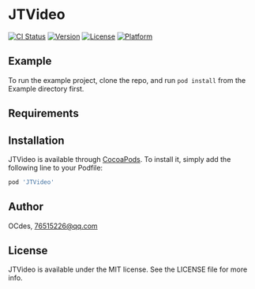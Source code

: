 # JTVideo

[![CI Status](https://img.shields.io/travis/OCdes/JTVideo.svg?style=flat)](https://travis-ci.org/OCdes/JTVideo)
[![Version](https://img.shields.io/cocoapods/v/JTVideo.svg?style=flat)](https://cocoapods.org/pods/JTVideo)
[![License](https://img.shields.io/cocoapods/l/JTVideo.svg?style=flat)](https://cocoapods.org/pods/JTVideo)
[![Platform](https://img.shields.io/cocoapods/p/JTVideo.svg?style=flat)](https://cocoapods.org/pods/JTVideo)

## Example

To run the example project, clone the repo, and run `pod install` from the Example directory first.

## Requirements

## Installation

JTVideo is available through [CocoaPods](https://cocoapods.org). To install
it, simply add the following line to your Podfile:

```ruby
pod 'JTVideo'
```

## Author

OCdes, 76515226@qq.com

## License

JTVideo is available under the MIT license. See the LICENSE file for more info.
